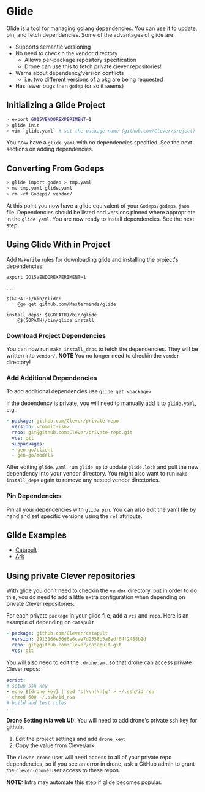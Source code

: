 # Glide

Glide is a tool for managing golang dependencies. You can use it to update, pin, and fetch dependencies. Some of the advantages of glide are:
  - Supports semantic versioning
  - No need to checkin the vendor directory
    - Allows per-package repository specification
    - Drone can use this to fetch private clever repositories!
  - Warns about dependency/version conflicts
    - i.e. two different versions of a pkg are being requested
  - Has fewer bugs than `godep` (or so it seems)


## Initializing a Glide Project

```bash
> export GO15VENDOREXPERIMENT=1
> glide init
> vim `glide.yaml` # set the package name (github.com/Clever/project)
```

You now have a `glide.yaml` with no dependencies specified. See the next sections on adding dependencies.

## Converting From Godeps

```bash
> glide import godep > tmp.yaml
> mv tmp.yaml glide.yaml
> rm -rf Godeps/ vendor/
```

At this point you now have a glide equivalent of your `Godeps/godeps.json` file. Dependencies should be listed and versions pinned where appropriate in the `glide.yaml`. You are now ready to install dependencies. See the next step.

## Using Glide With in Project

Add `Makefile` rules for downloading glide and installing the project's dependencies:
```make
export GO15VENDOREXPERIMENT=1

...

$(GOPATH)/bin/glide:
    @go get github.com/Masterminds/glide

install_deps: $(GOPATH)/bin/glide
    @$(GOPATH)/bin/glide install
```

### Download Project Dependencies
You can now run `make install_deps` to fetch the dependencies. They will be written into `vendor/`. **NOTE** You no longer need to checkin the `vendor` directory!

### Add Additional Dependencies

To add additional dependencies use `glide get <package>`

If the dependency is private, you will need to manually add it to `glide.yaml`, e.g.:

``` yaml
- package: github.com/Clever/private-repo
  version: <commit-ish>
  repo: git@github.com:Clever/private-repo.git
  vcs: git
  subpackages:
  - gen-go/client
  - gen-go/models
```

After editing `glide.yaml`, run `glide up` to update `glide.lock` and pull the new dependency into your vendor directory.
You might also want to run `make install_deps` again to remove any nested vendor directories.

### Pin Dependencies

Pin all your dependencies with `glide pin`. You can also edit the yaml file by hand and set specific versions using the `ref` attribute.

## Glide Examples

  - [Catapult](https://github.com/Clever/catapult)
  - [Ark](https://github.com/Clever/ark)

## Using private Clever repositories

With glide you don’t need to checkin the `vendor` directory, but in order to do this, you do need to add a little extra configuration when depending on private Clever repositories:

For each private `package` in your glide file, add a `vcs` and `repo`. Here is an example of depending on `catapult`

```yaml
- package: github.com/Clever/catapult
  version: 2913166e30d6e6cae7d2558b5a8edf64f2488b2d
  repo: git@github.com:Clever/catapult.git
  vcs: git
```

You will also need to edit the `.drone.yml` so that drone can access private Clever repos:
```yaml
script:
# setup ssh key
- echo ${drone_key} | sed 's|\\n|\n|g' > ~/.ssh/id_rsa
- chmod 600 ~/.ssh/id_rsa
# build and test rules
...
```

**Drone Setting (via web UI)**:
You will need to add drone's private ssh key for github.
  1. Edit the project settings and add `drone_key:`
  2. Copy the value from Clever/ark

The `clever-drone` user will need access to all of your private repo dependencies, so if you see an error in drone, ask a GitHub admin to grant the `clever-drone` user access to these repos.

**NOTE:** Infra may automate this step if glide becomes popular.
